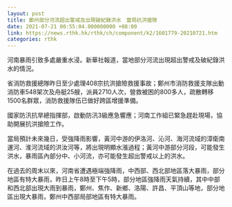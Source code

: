 ```yaml
---
layout: post
title: 鄭州部分河流超出警戒及出現破紀錄洪水　當局抗洪搶險
date: 2021-07-21 00:55:04.000000000 +08:00
link: https://news.rthk.hk/rthk/ch/component/k2/1601779-20210721.htm
categories: rthk
---
```


河南暴雨引致多處嚴重水浸。新華社報道，當地部分河流出現超出警戒及破紀錄洪水的情況。

省消防救援總隊昨日至少處理408宗抗洪搶險救援事故；鄭州市消防救援支隊出動消防車548架次及舟艇25艘，派員2710人次，營救被困的800多人，疏散轉移1500名群眾，消防救援隊伍已做好跨區增援準備。

國家防汛抗旱總指揮部，啟動防汛3級應急響應；河南工作組已緊急趕赴現場，協助開展抗洪搶險工作。

當局預計未來幾日，受強降雨影響，黃河中游的伊洛河、沁河、海河流域的漳衛南運河、淮河流域的洪汝河等，將出現明顯水漲過程；黃河中游部分河段，可能發生洪水，暴雨區內部分中、小河流，亦可能發生超出警戒以上的洪水。

在過去的周末以來，河南省遭遇極端強降雨，中西部、西北部地區落大暴雨，部分地區有特大暴雨，昨日上午8時至下午5時，部分地區強降雨天氣持續，其中中部和西北部出現大雨到暴雨，鄭州、焦作、新鄉、洛陽、許昌、平頂山等地，部分地區出現大暴雨，鄭州中西部局部地區有特大暴雨。
